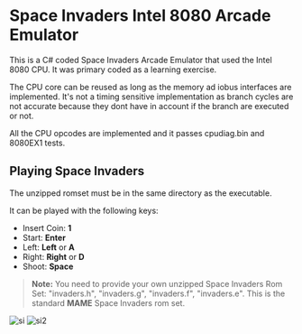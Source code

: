 # Space Invaders Intel 8080 Arcade Emulator

This is a C# coded Space Invaders Arcade Emulator that used the Intel 8080 CPU. It was primary coded as a learning exercise.

The CPU core can be reused as long as the memory ad iobus interfaces are implemented.
It's not a timing sensitive implementation as branch cycles are not accurate because they dont have in account if the branch are executed or not.

All the CPU opcodes are implemented and it passes cpudiag.bin and 8080EX1 tests.




## Playing Space Invaders

The unzipped romset must be in the same directory as the executable.

It can be played with the following keys:

* Insert Coin: **1**
* Start: **Enter**
* Left: **Left** or **A**
* Right: **Right** or **D**
* Shoot: **Space**

> **Note:**  You need to provide your own unzipped Space Invaders Rom Set:
> "invaders.h", "invaders.g", "invaders.f", "invaders.e". This is the standard **MAME** Space Invaders rom set.

![si](https://user-images.githubusercontent.com/28767885/47822270-d16ecb00-dd63-11e8-9b66-28c6dbf2f8c7.png)
![si2](https://user-images.githubusercontent.com/28767885/47822269-d16ecb00-dd63-11e8-800e-5ef4b3b13fe3.png)
